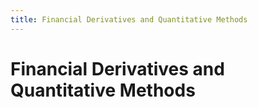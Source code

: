 ```yaml
---
title: Financial Derivatives and Quantitative Methods
---
```


# Financial Derivatives and Quantitative Methods

